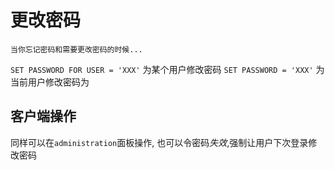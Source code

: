 # 更改密码

    当你忘记密码和需要更改密码的时候...
    
`SET PASSWORD FOR USER = 'XXX'` 为某个用户修改密码
`SET PASSWORD = 'XXX'` 为当前用户修改密码为

## 客户端操作

同样可以在`administration`面板操作, 也可以令密码*失效*,强制让用户下次登录修改密码







